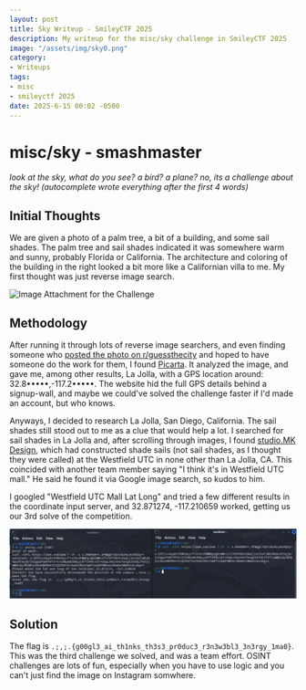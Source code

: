```yaml
---
layout: post
title: Sky Writeup - SmileyCTF 2025
description: My writeup for the misc/sky challenge in SmileyCTF 2025
image: "/assets/img/sky0.png"
category:
- Writeups
tags:
- misc
- smileyctf 2025
date: 2025-6-15 00:02 -0500
---
```


# misc/sky - smashmaster
*look at the sky, what do you see? a bird? a plane? no, its a challenge about the sky! (autocomplete wrote everything after the first 4 words)*


## Initial Thoughts
We are given a photo of a palm tree, a bit of a building, and some sail shades. The palm tree and sail shades indicated it was somewhere warm and sunny, probably Florida or California. The architecture and coloring of the
building in the right looked a bit more like a Californian villa to me. My first thought was just reverse image search.

<img src="/assets/img/sky1.png" alt="Image Attachment for the Challenge" style="width:300px;"/>


## Methodology
After running it through lots of reverse image searchers, and even finding someone who [posted the photo on r/guessthecity](https://www.reddit.com/r/guessthecity/comments/1lb0vva/guess_this_city/) and hoped to have someone
do the work for them, I found [Picarta](https://picarta.ai/). It analyzed the image, and gave me, among other results, La Jolla, with a GPS location around: 32.8•••••,-117.2•••••. The website hid the full GPS details behind
a signup-wall, and maybe we could've solved the challenge faster if I'd made an account, but who knows.

Anyways, I decided to research La Jolla, San Diego, California. The sail shades still stood out to me as a clue that would help a lot. I searched for sail shades in La Jolla and, after scrolling through images, I found
[studio.MK Design](https://www.studiomkdesign.com/tensile-structures), which had constructed shade sails (not sail shades, as I thought they were called) at the Westfield UTC in none other than La Jolla, CA. This coincided
with another team member saying "I think it's in Westfield UTC mall." He said he found it via Google image search, so kudos to him.

I googled "Westfield UTC Mall Lat Long" and tried a few different results in the coordinate input server, and 32.871274, -117.210659 worked, getting us our 3rd solve of the competition.

![Screenshot of Inputting Coordinates into Checker](/assets/img/sky2.png)

## Solution

The flag is `.;,;.{g00gl3_ai_th1nks_th3s3_pr0duc3_r3n3w3bl3_3n3rgy_1ma0}`. This was the third challenge we solved, and was a team effort. OSINT challenges are lots of fun, especially when you have to use logic and you can't just find the image on Instagram somwhere.
